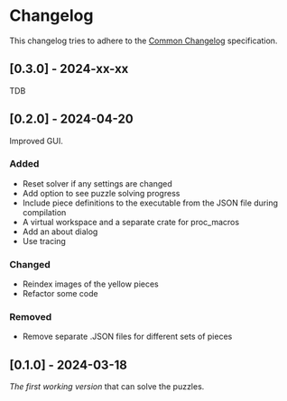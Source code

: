 # Changelog

This changelog tries to adhere to the [Common Changelog](https://common-changelog.org)
specification.

## [0.3.0] - 2024-xx-xx

TDB

## [0.2.0] - 2024-04-20

Improved GUI.

### Added

 - Reset solver if any settings are changed
 - Add option to see puzzle solving progress
 - Include piece definitions to the executable from the JSON file during compilation
 - A virtual workspace and a separate crate for proc_macros
 - Add an about dialog
 - Use tracing

### Changed

 - Reindex images of the yellow pieces
 - Refactor some code

### Removed

 - Remove separate .JSON files for different sets of pieces


## [0.1.0] - 2024-03-18

_The first working version_ that can solve the puzzles.
